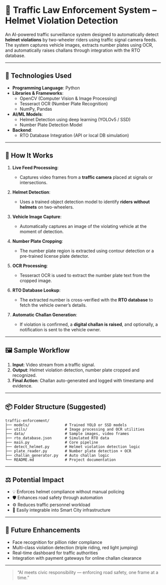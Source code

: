 # 🚦 Traffic Law Enforcement System – Helmet Violation Detection

An AI-powered traffic surveillance system designed to automatically detect **helmet violations** by two-wheeler riders using traffic signal camera feeds. The system captures vehicle images, extracts number plates using OCR, and automatically raises challans through integration with the RTO database.

---

## 🧠 Technologies Used

- **Programming Language**: Python  
- **Libraries & Frameworks**:
  - OpenCV (Computer Vision & Image Processing)
  - Tesseract OCR (Number Plate Recognition)
  - NumPy, Pandas
- **AI/ML Models**:
  - Helmet Detection using deep learning (YOLOv5 / SSD)
  - Number Plate Detection Model
- **Backend**:
  - RTO Database Integration (API or local DB simulation)

---

## 🔧 How It Works

1. **Live Feed Processing**:
   - Captures video frames from a **traffic camera** placed at signals or intersections.

2. **Helmet Detection**:
   - Uses a trained object detection model to identify **riders without helmets** on two-wheelers.

3. **Vehicle Image Capture**:
   - Automatically captures an image of the violating vehicle at the moment of detection.

4. **Number Plate Cropping**:
   - The number plate region is extracted using contour detection or a pre-trained license plate detector.

5. **OCR Processing**:
   - Tesseract OCR is used to extract the number plate text from the cropped image.

6. **RTO Database Lookup**:
   - The extracted number is cross-verified with the **RTO database** to fetch the vehicle owner’s details.

7. **Automatic Challan Generation**:
   - If violation is confirmed, a **digital challan is raised**, and optionally, a notification is sent to the vehicle owner.

---

## 🖼 Sample Workflow

1. **Input**: Video stream from a traffic signal.
2. **Output**: Helmet violation detection, number plate cropped and recognized.
3. **Final Action**: Challan auto-generated and logged with timestamp and evidence.

---

## 📦 Folder Structure (Suggested)

```
traffic-enforcement/
├── models/                # Trained YOLO or SSD models
├── utils/                 # Image processing and OCR utilities
├── data/                  # Sample images, video frames
├── rto_database.json      # Simulated RTO data
├── main.py                # Core pipeline
├── detect_helmet.py       # Helmet violation detection logic
├── plate_reader.py        # Number plate detection + OCR
├── challan_generator.py   # Auto challan logic
└── README.md              # Project documentation
```

---

## ⚖️ Potential Impact

- 💡 Enforces helmet compliance without manual policing
- 🛡️ Enhances road safety through automation
- ⚙️ Reduces traffic personnel workload
- 🔗 Easily integrable into Smart City infrastructure

---

## 🔮 Future Enhancements

- Face recognition for pillion rider compliance
- Multi-class violation detection (triple riding, red light jumping)
- Real-time dashboard for traffic authorities
- Integration with payment gateways for online challan clearance

---

> “AI meets civic responsibility — enforcing road safety, one frame at a time.”

